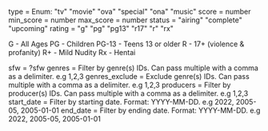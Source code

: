type = Enum: "tv" "movie" "ova" "special" "ona" "music"
score	= number
min_score = number
max_score	= number
status = "airing" "complete" "upcoming"
rating = "g" "pg" "pg13" "r17" "r" "rx"

G - All Ages
PG - Children
PG-13 - Teens 13 or older
R - 17+ (violence & profanity)
R+ - Mild Nudity
Rx - Hentai

sfw = ?sfw
genres = Filter by genre(s) IDs. Can pass multiple with a comma as a delimiter. e.g 1,2,3
genres_exclude = Exclude genre(s) IDs. Can pass multiple with a comma as a delimiter. e.g 1,2,3
producers = Filter by producer(s) IDs. Can pass multiple with a comma as a delimiter. e.g 1,2,3
start_date = Filter by starting date. Format: YYYY-MM-DD. e.g 2022, 2005-05, 2005-01-01
end_date = Filter by ending date. Format: YYYY-MM-DD. e.g 2022, 2005-05, 2005-01-01


